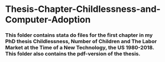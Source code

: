 # Thesis-Chapter-Childlessness-and-Computer-Adoption

### This folder contains stata do files for the first chapter in my PhD thesis Childlessness, Number of Children and The Labor Market at the Time of a New Technology, the US 1980-2018. This folder also contains the pdf-version of the thesis. 
